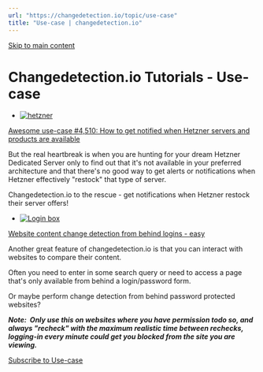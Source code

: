 ```yaml
---
url: "https://changedetection.io/topic/use-case"
title: "Use-case | changedetection.io"
---
```


[Skip to main content](https://changedetection.io/topic/use-case#main-content)

# Changedetection.io Tutorials - Use-case

- [![hetzner](https://changedetection.io/sites/changedetection.io/files/styles/max_325x325/public/2023-09/hetzner.jpg?itok=SqgdkGOV)](https://changedetection.io/tutorial/awesome-use-case-4510-how-get-notified-when-hetzner-servers-and-products-are-available)





[Awesome use-case #4,510: How to get notified when Hetzner servers and products are available](https://changedetection.io/tutorial/awesome-use-case-4510-how-get-notified-when-hetzner-servers-and-products-are-available)





But the real heartbreak is when you are hunting for your dream Hetzner Dedicated Server only to find out that it's not available in your preferred architecture and that there's no good way to get alerts or notifications when Hetzner effectively "restock" that type of server.

Changedetection.io to the rescue - get notifications when Hetzner restock their server offers!

- [![Login box](https://changedetection.io/sites/changedetection.io/files/styles/max_325x325/public/2023-08/login-box.jpg?itok=VQ8duH9Z)](https://changedetection.io/tutorial/website-content-change-detection-behind-logins-easy)





[Website content change detection from behind logins - easy](https://changedetection.io/tutorial/website-content-change-detection-behind-logins-easy)







Another great feature of changedetection.io is that you can interact with websites to compare their content.



Often you need to enter in some search query or need to access a page that's only available from behind a login/password form.



Or maybe perform change detection from behind password protected websites?



_**Note:  Only use this on websites where you have permission todo so, and always "recheck" with the maximum realistic time between rechecks, logging-in every minute could get you blocked from the site you are viewing.**_


[Subscribe to Use-case](https://changedetection.io/taxonomy/term/8/feed)